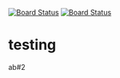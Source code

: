 [![Board Status](https://codedev.ms/sferg/88e9a024-33d2-4375-a629-5abd0102a5d0/049a4a82-f1fa-4f87-a9be-a50f91f4b040/_apis/work/boardbadge/8d1d6a74-0435-4415-9340-0a643910c63a)](https://codedev.ms/sferg/88e9a024-33d2-4375-a629-5abd0102a5d0/_boards/board/t/049a4a82-f1fa-4f87-a9be-a50f91f4b040/Microsoft.RequirementCategory)
[![Board Status](https://dev.azure.com/sferg0325/faf8300b-43ed-4573-a61d-69e23d985e4f/8b2aae5d-ead6-4daf-aa93-0bfacf94f866/_apis/work/boardbadge/d22fd271-f0d3-48b9-8bcb-e7f2d2ed5528)](https://dev.azure.com/sferg0325/faf8300b-43ed-4573-a61d-69e23d985e4f/_boards/board/t/8b2aae5d-ead6-4daf-aa93-0bfacf94f866/Microsoft.RequirementCategory)
# testing
ab#2
